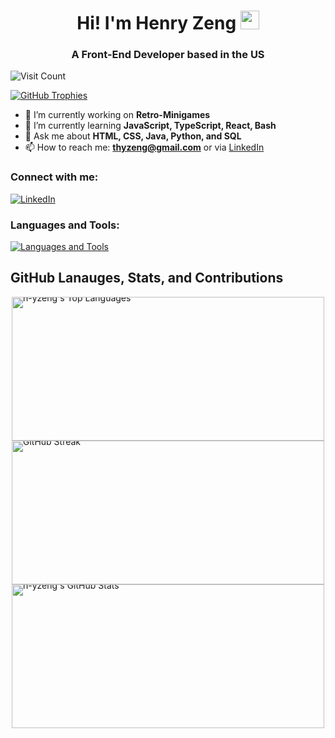 <h1 align="center">Hi! I'm Henry Zeng <img src="https://raw.githubusercontent.com/MartinHeinz/MartinHeinz/master/wave.gif" width="30px"></h1>
<h3 align="center">A Front-End Developer based in the US</h3>

<p align="left">
  <img src="https://visitcount.itsvg.in/api?id=h-yzeng&icon=0&color=1" alt="Visit Count" />
</p>

<p align="left">
  <a href="https://github.com/ryo-ma/github-profile-trophy">
    <img src="https://github-profile-trophy.vercel.app/?username=h-yzeng&theme=onestar&margin-w=4&no-frame=true" alt="GitHub Trophies" />
  </a>
</p>

- 🔭 I’m currently working on **Retro-Minigames**
- 🌱 I’m currently learning **JavaScript, TypeScript, React, Bash**
- 💬 Ask me about **HTML, CSS, Java, Python, and SQL**
- 📫 How to reach me: **thyzeng@gmail.com** or via [LinkedIn](https://www.linkedin.com/in/hao-yuan-zeng/)

<h3 align="left">Connect with me:</h3>
<p align="left">
  <a href="https://www.linkedin.com/in/hao-yuan-zeng/">
    <img src="https://skillicons.dev/icons?i=linkedin" alt="LinkedIn" />
  </a>
</p>

<h3 align="left">Languages and Tools:</h3>
<p align="left">
  <a href="https://github.com/h-yzeng">
    <img src="https://skillicons.dev/icons?i=css,html,js,java,python,mysql,mongodb,vscode,github" alt="Languages and Tools" />
  </a>
</p>

## GitHub Lanauges, Stats, and Contributions

<div style="display: flex; flex-direction: column; justify-content: center; align-items: center; gap: 0; padding: 0; margin: 0;">

  <div style="margin: 0; padding: 0; line-height: 0;">
    <img width="500" height="230" src="https://github-readme-stats.vercel.app/api/top-langs?username=h-yzeng&show_icons=true&locale=en&layout=compact&hide_border=true&theme=github_dark_dimmed" alt="h-yzeng's Top Languages" style="margin: 0; padding: 0;" />
  </div>
  
  <div style="margin: 0; padding: 0; line-height: 0;">
    <a href="https://git.io/streak-stats">
      <img width="500" height="230" src="https://github-readme-streak-stats.herokuapp.com?user=h-yzeng&theme=github_dark_dimmed&hide_border=true" alt="GitHub Streak" style="margin: 0; padding: 0;" />
    </a>
  </div>
  
  <div style="margin: 0; padding: 0; line-height: 0;">
    <img width="500" height="230" src="https://github-readme-stats.vercel.app/api?username=h-yzeng&show_icons=true&locale=en&hide_border=true&theme=github_dark_dimmed" alt="h-yzeng's GitHub Stats" style="margin: 0; padding: 0;" />
  </div>

</div>
